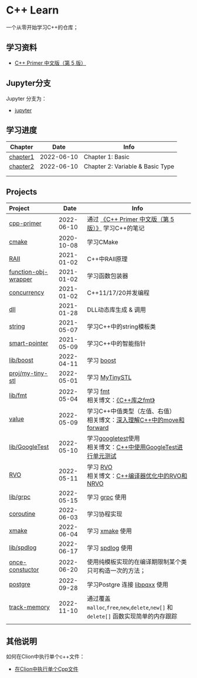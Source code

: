 # **C++ Learn**

一个从零开始学习C++的仓库；



## **学习资料**

- [C++ Primer 中文版（第 5 版）](https://book.douban.com/subject/25708312/)



## **Jupyter分支**

Jupyter 分支为：

- [jupyter](https://github.com/JasonkayZK/cpp-learn/tree/jupyter)



## **学习进度**

| **Chapter**                                                                   | **Date**   | **Info**               |
|-------------------------------------------------------------------------------| ---------- | ---------------------- |
| [chapter1](https://github.com/JasonkayZK/cpp-learn/tree/cpp-primer/chapter-1) | 2022-06-10 | Chapter 1: Basic |
| [chapter2](https://github.com/JasonkayZK/cpp-learn/tree/cpp-primer/chapter-2) | 2022-06-10 | Chapter 2: Variable & Basic Type |
|                                                                               |            |                        |
|                                                                               |            |                        |



## **Projects**

| **Project**                                                                                       | **Date**   | **Info**                                                                                                                                                               |
|:--------------------------------------------------------------------------------------------------|------------|------------------------------------------------------------------------------------------------------------------------------------------------------------------------|
| [cpp-primer](https://github.com/JasonkayZK/cpp-learn/tree/cpp-primer/) | 2022-06-10 | 通过 [《C++ Primer 中文版（第 5 版）》](https://book.douban.com/subject/25708312/) 学习C++的笔记                                                                                       |
| [cmake](https://github.com/JasonkayZK/cpp_learn/tree/cmake)                                       | 2020-10-08 | 学习CMake                                                                                                                                                                |
| [RAII](https://github.com/JasonkayZK/cpp_learn/tree/raii)                                         | 2021-01-02 | C++中RAII原理                                                                                                                                                             |
| [function-obj-wrapper](https://github.com/JasonkayZK/cpp_learn/tree/function-obj-wrapper)         | 2021-01-02 | 学习函数包装器                                                                                                                                                                |
| [concurrency](https://github.com/JasonkayZK/cpp_learn/tree/concurrency)                           | 2021-01-02 | C++11/17/20并发编程                                                                                                                                                        |
| [dll](https://github.com/JasonkayZK/cpp_learn/tree/dll)                                           | 2021-01-28 | DLL动态库生成 & 调用                                                                                                                                                          |
| [string](https://github.com/JasonkayZK/cpp_learn/tree/string)                                     | 2021-05-07 | 学习C++中的string模板类                                                                                                                                                       |
| [smart-pointer](https://github.com/JasonkayZK/cpp_learn/tree/smart-pointer)                       | 2021-05-09 | 学习C++中的智能指针                                                                                                                                                            |
| [lib/boost](https://github.com/JasonkayZK/cpp-learn/tree/lib/boost)                               | 2022-04-11 | 学习 [boost](https://www.boost.org/)                                                                                                                                     |
| [proj/my-tiny-stl](https://github.com/JasonkayZK/cpp-learn/tree/proj/my-tiny-stl)                 | 2022-05-01 | 学习 [MyTinySTL](https://github.com/Alinshans/MyTinySTL)                                                                                                                 |
| [lib/fmt](https://github.com/JasonkayZK/cpp-learn/tree/lib/fmt)                                   | 2022-05-04 | 学习 [fmt](https://www.boost.org/)</br>相关博文：[《C++库之fmt》](https://jasonkayzk.github.io/2022/05/04/C++库之fmt/)                                                              |
| [value](https://github.com/JasonkayZK/cpp-learn/tree/value)                                       | 2022-05-09 | 学习C++中值类型（左值、右值）</br>相关博文：[深入理解C++中的move和forward](https://jasonkayzk.github.io/2022/05/08/深入理解C++中的move和forward/)                                                      |
| [lib/GoogleTest](https://github.com/JasonkayZK/cpp-learn/tree/lib/gtest)                          | 2022-05-10 | 学习[googletest](https://github.com/google/googletest)使用</br>相关博文：[C++中使用GoogleTest进行单元测试](https://jasonkayzk.github.io/2022/05/09/C++中使用GoogleTest进行单元测试/)              |
| [RVO](https://github.com/JasonkayZK/cpp_learn/tree/rvo)                                           | 2022-05-11 | 学习 [RVO](https://en.wikipedia.org/wiki/Copy_elision#Return_value_optimization) </br>相关博文：[C++编译器优化中的RVO和NRVO](https://jasonkayzk.github.io/2022/05/11/C++编译器优化中的RVO和NRVO/) |
| [lib/grpc](https://github.com/JasonkayZK/cpp-learn/tree/lib/grpc)                                 | 2022-05-15 | 学习 [grpc](https://github.com/grpc/grpc) 使用                                                                                                                             |
| [coroutine](https://github.com/JasonkayZK/cpp-learn/tree/coroutine)                               | 2022-06-03 | 学习协程实现                                                                                                                                                                 |
| [xmake](https://github.com/JasonkayZK/cpp-learn/tree/xmake)                                       | 2022-06-04 | 学习 [xmake](https://github.com/xmake-io/xmake) 使用                                                                                                                       |
| [lib/spdlog](https://github.com/JasonkayZK/cpp-learn/tree/lib/spdlog) | 2022-06-17 | 学习 [spdlog](https://github.com/gabime/spdlog) 使用                                                                                                                       |
| [once-constuctor](https://github.com/JasonkayZK/cpp-learn/tree/once-constuctor) | 2022-06-20 | 使用纯模板实现的在编译期限制某个类只可构造一次的方法；                                                                                                                                            |
| [postgre](https://github.com/JasonkayZK/cpp-learn/tree/postgre) | 2022-09-28 | 学习Postgre 连接 [libpqxx](https://github.com/jtv/libpqxx) 使用                                                                                                              |
| [track-memory](https://github.com/JasonkayZK/cpp-learn/tree/track-memory) | 2022-11-10 | 通过覆盖 `malloc`,`free`,`new`,`delete`,`new[]` 和 `delete[]` 函数实现简单的内存跟踪                                                                                                   |
| | |                                                                                                                                                                        |



## **其他说明**

如何在Clion中执行单个c++文件：

-   [在Clion中执行单个Cpp文件](https://jasonkayzk.github.io/2020/11/15/在Clion中执行单个Cpp文件/)

